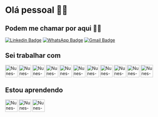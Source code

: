 <h1>Olá pessoal 🖖🏼</h1>


<h2>Podem me chamar por aqui 👍🏼</h2>
<div style="display: inline_block">

  [![Linkedin Badge](https://img.shields.io/badge/-LinkedIn-blue?style=for-the-badge&logo=Linkedin&logoColor=white&link=https://www.linkedin.com/in/nunesnd/)](https://www.linkedin.com/in/nunesnd/)
  [![WhatsApp Badge](https://img.shields.io/badge/WhatsApp-25D366?style=for-the-badge&logo=whatsapp&logoColor=white&link=https://api.whatsapp.com/send?1=pt_BR&phone=5548988173085)](https://api.whatsapp.com/send?1=pt_BR&phone=5548988173085)
  [![Gmail Badge](https://img.shields.io/badge/Gmail-D14836?style=for-the-badge&logo=gmail&logoColor=white&link=mailto:nunesdiegond@gmail.com?Subject=Olá%20Diego%20-%20GitHub/)](mailto:nunesdiegond@gmail.com?Subject=Olá%20Diego%20-%20GitHub)

</div>

<h2></h2>
<div style="display: inline_block"></div>

<h2>Sei trabalhar com</h2>
<div style="display: inline_block">
  <img align="center" alt="Nunes-HTML" height="40" width"40" src="https://cdn.jsdelivr.net/gh/devicons/devicon/icons/html5/html5-original.svg">
  <img align="center" alt="Nunes-CSS" height="40" width"40" src="https://cdn.jsdelivr.net/gh/devicons/devicon/icons/css3/css3-original.svg">
  <img align="center" alt="Nunes-JS" height="40" width"40" src="https://cdn.jsdelivr.net/gh/devicons/devicon/icons/javascript/javascript-original.svg">
  <img align="center" alt="Nunes-CSharp" height="40" width"40" src="https://cdn.jsdelivr.net/gh/devicons/devicon/icons/csharp/csharp-original.svg">
  <img align="center" alt="Nunes-Java" height="40" width"40" src="https://cdn.jsdelivr.net/gh/devicons/devicon/icons/java/java-original.svg">
  <img align="center" alt="Nunes-Python" height="40" width"40" src="https://cdn.jsdelivr.net/gh/devicons/devicon/icons/python/python-original.svg">
  <img align="center" alt="Nunes-VisualStudio" height="40" width"40" src="https://cdn.jsdelivr.net/gh/devicons/devicon/icons/visualstudio/visualstudio-plain.svg">
  <img align="center" alt="Nunes-VSCode" height="40" width"40" src="https://cdn.jsdelivr.net/gh/devicons/devicon/icons/vscode/vscode-original.svg">
  <img align="center" alt="Nunes-Vim" height="40" width"40" src="https://cdn.jsdelivr.net/gh/devicons/devicon/icons/vim/vim-original.svg">
  <img align="center" alt="Nunes-Linux" height="40" width"40" src="https://cdn.jsdelivr.net/gh/devicons/devicon/icons/linux/linux-original.svg">
  <img align="center" alt="Nunes-Debian" height="40" width"40" src="https://cdn.jsdelivr.net/gh/devicons/devicon/icons/debian/debian-original.svg">
</div>

<h2>Estou aprendendo</h2>
<div style="display: inline_block">
  <img align="center" alt="Nunes-React" height="40" width"40" src="https://cdn.jsdelivr.net/gh/devicons/devicon/icons/react/react-original.svg">
  <img align="center" alt="Nunes-Postgresql" height="40" width"40" src="https://cdn.jsdelivr.net/gh/devicons/devicon/icons/postgresql/postgresql-original.svg">
  <img align="center" alt="Nunes-mongodb" height="40" width"40" src="https://cdn.jsdelivr.net/gh/devicons/devicon/icons/mongodb/mongodb-original.svg">
</div>
